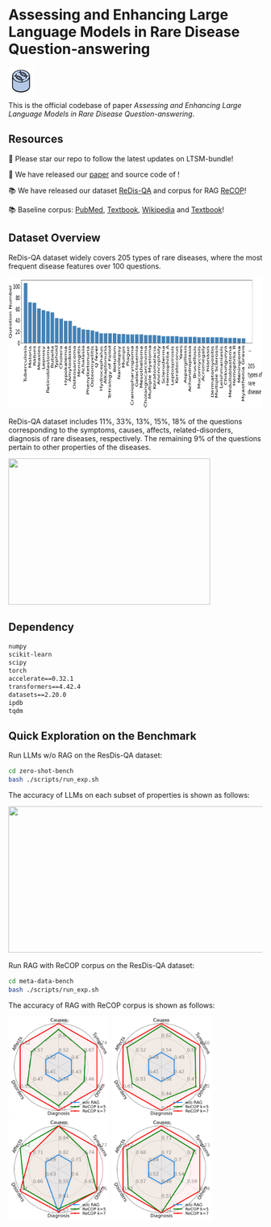 # Assessing and Enhancing Large Language Models in Rare Disease Question-answering

<img width="50" height="50" src="./figures/logo.png">

This is the official codebase of paper _Assessing and Enhancing Large Language Models in Rare Disease Question-answering_.


## Resources
:star2: Please star our repo to follow the latest updates on LTSM-bundle!

:mega: We have released our [paper]() and source code of !

:books: We have released our dataset [ReDis-QA]() and corpus for RAG [ReCOP]()!

:books: Baseline corpus: [PubMed](https://huggingface.co/datasets/MedRAG/pubmed), [Textbook](https://huggingface.co/datasets/MedRAG/textbooks), [Wikipedia](https://huggingface.co/datasets/MedRAG/wikipedia) and [Textbook](https://huggingface.co/datasets/MedRAG/statpearls)!



## Dataset Overview

ReDis-QA dataset widely covers 205 types of rare diseases, where the most frequent disease features over 100 questions.

<img width="900" height="260" src="./figures/disease_freq.png">

ReDis-QA dataset includes 11\%, 33\%, 13\%, 15\%, 18\% of the questions corresponding to the symptoms, causes, affects, related-disorders, diagnosis of rare diseases, respectively. 
The remaining 9\% of the questions pertain to other properties of the diseases.

<img width="400" height="290" src="https://github.com/guanchuwang/redis-bench/blob/main/figures/theme_ratio.png">


## Dependency
```
numpy
scikit-learn
scipy
torch
accelerate==0.32.1
transformers==4.42.4
datasets==2.20.0
ipdb
tqdm
```

## Quick Exploration on the Benchmark

Run LLMs w/o RAG on the ResDis-QA dataset:
```bash
cd zero-shot-bench
bash ./scripts/run_exp.sh
```

The accuracy of LLMs on each subset of properties is shown as follows:

<img width="600" height="290" src="https://github.com/guanchuwang/redis-bench/blob/main/figures/llm_results.png">

Run RAG with ReCOP corpus on the ResDis-QA dataset:
```bash
cd meta-data-bench
bash ./scripts/run_exp.sh
```

The accuracy of RAG with ReCOP corpus is shown as follows:

<img width="200" height="200" src="./figures/radar_Mistral-7B-v0.2.png">
<img width="200" height="200" src="./figures/radar_Gemma-1.1-7B.png">
<img width="200" height="200" src="./figures/radar_Phi-3-7B.png">
<img width="200" height="200" src="./figures/radar_Qwen-2-7B.png">


